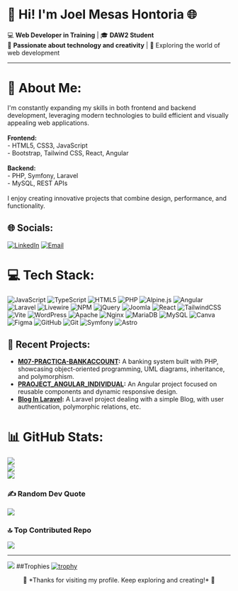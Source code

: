 # 👋 Hi! I'm **Joel Mesas Hontoria** 🌐  
💻 **Web Developer in Training** | 🎓 **DAW2 Student**  
🌟 **Passionate about technology and creativity** | 🎯 Exploring the world of web development  

---

# 💫 About Me:
I'm constantly expanding my skills in both frontend and backend development, leveraging modern technologies to build efficient and visually appealing web applications.<br><br>**Frontend:**  <br>- HTML5, CSS3, JavaScript  <br>- Bootstrap, Tailwind CSS, React, Angular<br><br>**Backend:**  <br>- PHP, Symfony, Laravel  <br>- MySQL, REST APIs<br><br>I enjoy creating innovative projects that combine design, performance, and functionality.

## 🌐 Socials:
[![LinkedIn](https://img.shields.io/badge/LinkedIn-%230077B5.svg?logo=linkedin&logoColor=white)](https://linkedin.com/in/joel-mesas) [![Email](https://img.shields.io/badge/Email-D14836?logo=gmail&logoColor=white)](mailto:joelmesash@gmail.com)

# 💻 Tech Stack:
![JavaScript](https://img.shields.io/badge/javascript-%23323330.svg?style=for-the-badge&logo=javascript&logoColor=%23F7DF1E) ![TypeScript](https://img.shields.io/badge/typescript-%23007ACC.svg?style=for-the-badge&logo=typescript&logoColor=white) ![HTML5](https://img.shields.io/badge/html5-%23E34F26.svg?style=for-the-badge&logo=html5&logoColor=white) ![PHP](https://img.shields.io/badge/php-%23777BB4.svg?style=for-the-badge&logo=php&logoColor=white) ![Alpine.js](https://img.shields.io/badge/alpinejs-white.svg?style=for-the-badge&logo=alpinedotjs&logoColor=%238BC0D0) ![Angular](https://img.shields.io/badge/angular-%23DD0031.svg?style=for-the-badge&logo=angular&logoColor=white)  ![Laravel](https://img.shields.io/badge/laravel-%23FF2D20.svg?style=for-the-badge&logo=laravel&logoColor=white) ![Livewire](https://img.shields.io/badge/livewire-%234e56a6.svg?style=for-the-badge&logo=livewire&logoColor=white)  ![NPM](https://img.shields.io/badge/NPM-%23CB3837.svg?style=for-the-badge&logo=npm&logoColor=white) ![jQuery](https://img.shields.io/badge/jquery-%230769AD.svg?style=for-the-badge&logo=jquery&logoColor=white) ![Joomla](https://img.shields.io/badge/joomla-%235091CD.svg?style=for-the-badge&logo=joomla&logoColor=white) ![React](https://img.shields.io/badge/react-%2320232a.svg?style=for-the-badge&logo=react&logoColor=%2361DAFB) ![TailwindCSS](https://img.shields.io/badge/tailwindcss-%2338B2AC.svg?style=for-the-badge&logo=tailwind-css&logoColor=white) ![Vite](https://img.shields.io/badge/vite-%23646CFF.svg?style=for-the-badge&logo=vite&logoColor=white) ![WordPress](https://img.shields.io/badge/WordPress-%23117AC9.svg?style=for-the-badge&logo=WordPress&logoColor=white) ![Apache](https://img.shields.io/badge/apache-%23D42029.svg?style=for-the-badge&logo=apache&logoColor=white) ![Nginx](https://img.shields.io/badge/nginx-%23009639.svg?style=for-the-badge&logo=nginx&logoColor=white) ![MariaDB](https://img.shields.io/badge/MariaDB-003545?style=for-the-badge&logo=mariadb&logoColor=white) ![MySQL](https://img.shields.io/badge/mysql-4479A1.svg?style=for-the-badge&logo=mysql&logoColor=white) ![Canva](https://img.shields.io/badge/Canva-%2300C4CC.svg?style=for-the-badge&logo=Canva&logoColor=white) ![Figma](https://img.shields.io/badge/figma-%23F24E1E.svg?style=for-the-badge&logo=figma&logoColor=white) ![GitHub](https://img.shields.io/badge/github-%23121011.svg?style=for-the-badge&logo=github&logoColor=white) ![Git](https://img.shields.io/badge/git-%23F05033.svg?style=for-the-badge&logo=git&logoColor=white) ![Symfony](https://img.shields.io/badge/symfony-%23000000.svg?style=for-the-badge&logo=symfony&logoColor=white) ![Astro](https://img.shields.io/badge/astro-%232C2052.svg?style=for-the-badge&logo=astro&logoColor=white)

## 🚀 Recent Projects:
- **[M07-PRACTICA-BANKACCOUNT](https://github.com/JowiMesas/M07-PRACTICA-BANKACCOUNT):** A banking system built with PHP, showcasing object-oriented programming, UML diagrams, inheritance, and polymorphism.
- **[PRAOJECT_ANGULAR_INDIVIDUAL](https://github.com/JowiMesas/PRAOJECT_ANGULAR_INDIVIDUAL):** An Angular project focused on reusable components and dynamic responsive design.
- **[Blog In Laravel](https://github.com/JowiMesas/pruebablog-joel):** A Laravel project dealing with a simple Blog, with user authentication, polymorphic relations, etc.

# 📊 GitHub Stats:
![](https://github-readme-stats.vercel.app/api?username=JowiMesas&theme=dark&hide_border=false&include_all_commits=false&count_private=false)<br/>
![](https://github-readme-streak-stats.herokuapp.com/?user=JowiMesas&theme=dark&hide_border=false)<br/>
![](https://github-readme-stats.vercel.app/api/top-langs/?username=JowiMesas&theme=dark&hide_border=false&include_all_commits=false&count_private=false&layout=compact)

### ✍️ Random Dev Quote
![](https://quotes-github-readme.vercel.app/api?type=horizontal&theme=radical)

### 🔝 Top Contributed Repo
![](https://github-contributor-stats.vercel.app/api?username=JowiMesas&limit=5&theme=dark&combine_all_yearly_contributions=true)

---
[![](https://visitcount.itsvg.in/api?id=JowiMesas&icon=0&color=0)](https://visitcount.itsvg.in)
##Trophies
[![trophy](https://github-profile-trophy.vercel.app/?username=JowiMesas)](https://github.com/ryo-ma/github-profile-trophy)

<!-- Proudly created with GPRM ( https://gprm.itsvg.in ) -->
<div align="center">
  🌟 *Thanks for visiting my profile. Keep exploring and creating!* 🌟  
</div>

